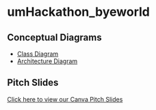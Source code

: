 # umHackathon_byeworld

## Conceptual Diagrams
- [Class Diagram](https://drive.google.com/file/d/17MBGDF8pBZXR9_hWyh0Bcjwi8DdCNeke/view?usp=sharing)
- [Architecture Diagram](https://drive.google.com/file/d/11lfmmlX6EC5mOe1gKcX24vYpmXG2g3nR/view?usp=sharing)


## Pitch Slides
[Click here to view our Canva Pitch Slides](https://www.canva.com/design/DAGkTMF4WNk/LlEhBEQQJef5qtihJU8anA/view?utm_content=DAGkTMF4WNk&utm_campaign=designshare&utm_medium=link2&utm_source=uniquelinks&utlId=h576e695c20)


